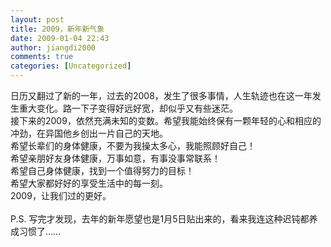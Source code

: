 ```yaml
---
layout: post
title: 2009，新年新气象
date: 2009-01-04 22:43
author: jiangdi2000
comments: true
categories: [Uncategorized]
---
```

<div id="msgcns!C840C88DA912213B!1303" class="bvMsg"> 日历又翻过了新的一年，过去的2008，发生了很多事情，人生轨迹也在这一年发生重大变化。路一下子变得好远好宽，却似乎又有些迷茫。<br />接下来的2009，依然充满未知的变数。希望我能始终保有一颗年轻的心和相应的冲劲，在异国他乡创出一片自己的天地。<br />希望长辈们的身体健康，不要为我操太多心，我能照顾好自己！<br />希望亲朋好友身体健康，万事如意，有事没事常联系！<br />希望自己身体健康，找到一个值得努力的目标！<br />希望大家都好好的享受生活中的每一刻。<br />2009，让我们过的更好。<br /> <br />P.S. 写完才发现，去年的新年愿望也是1月5日贴出来的，看来我连这种迟钝都养成习惯了……<br /></div>
